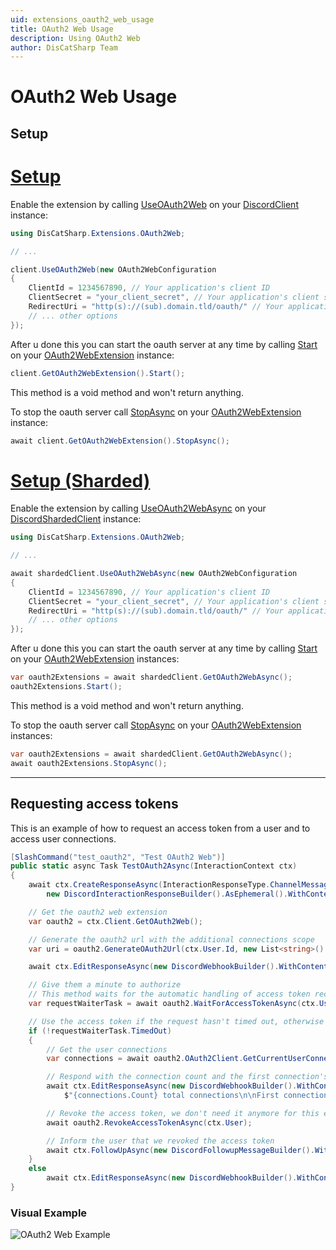 ```yaml
---
uid: extensions_oauth2_web_usage
title: OAuth2 Web Usage
description: Using OAuth2 Web
author: DisCatSharp Team
---
```


# OAuth2 Web Usage

## Setup

# [Setup](#tab/single)

Enable the extension by calling [UseOAuth2Web](xref:DisCatSharp.Extensions.OAuth2Web.ExtensionMethods.UseOAuth2Web*) on your [DiscordClient](xref:DisCatSharp.DiscordClient) instance:

```cs
using DisCatSharp.Extensions.OAuth2Web;

// ...

client.UseOAuth2Web(new OAuth2WebConfiguration
{
    ClientId = 1234567890, // Your application's client ID
    ClientSecret = "your_client_secret", // Your application's client secret
    RedirectUri = "http(s)://(sub).domain.tld/oauth/" // Your application's redirect URI
    // ... other options
});
```

After u done this you can start the oauth server at any time by calling [Start](xref:DisCatSharp.Extensions.OAuth2Web.OAuth2WebExtension.Start*) on your [OAuth2WebExtension](xref:DisCatSharp.Extensions.OAuth2Web.OAuth2WebExtension) instance:

```cs
client.GetOAuth2WebExtension().Start();
```

This method is a void method and won't return anything.

To stop the oauth server call [StopAsync](xref:DisCatSharp.Extensions.OAuth2Web.OAuth2WebExtension.StopAsync*) on your [OAuth2WebExtension](xref:DisCatSharp.Extensions.OAuth2Web.OAuth2WebExtension) instance:

```cs
await client.GetOAuth2WebExtension().StopAsync();
```

# [Setup (Sharded)](#tab/sharded)

Enable the extension by calling [UseOAuth2WebAsync](xref:DisCatSharp.Extensions.OAuth2Web.ExtensionMethods.UseOAuth2WebAsync*) on your [DiscordShardedClient](xref:DisCatSharp.DiscordShardedClient) instance:

```cs
using DisCatSharp.Extensions.OAuth2Web;

// ...

await shardedClient.UseOAuth2WebAsync(new OAuth2WebConfiguration
{
    ClientId = 1234567890, // Your application's client ID
    ClientSecret = "your_client_secret", // Your application's client secret
    RedirectUri = "http(s)://(sub).domain.tld/oauth/" // Your application's redirect URI
    // ... other options
});
```

After u done this you can start the oauth server at any time by calling [Start](xref:DisCatSharp.Extensions.OAuth2Web.OAuth2WebExtension.Start*) on your [OAuth2WebExtension](xref:DisCatSharp.Extensions.OAuth2Web.OAuth2WebExtension) instances:

```cs
var oauth2Extensions = await shardedClient.GetOAuth2WebAsync();
oauth2Extensions.Start();
```

This method is a void method and won't return anything.

To stop the oauth server call [StopAsync](xref:DisCatSharp.Extensions.OAuth2Web.OAuth2WebExtension.StopAsync*) on your [OAuth2WebExtension](xref:DisCatSharp.Extensions.OAuth2Web.OAuth2WebExtension) instances:

```cs
var oauth2Extensions = await shardedClient.GetOAuth2WebAsync();
await oauth2Extensions.StopAsync();
```
---

## Requesting access tokens

This is an example of how to request an access token from a user and to access user connections.

```cs
[SlashCommand("test_oauth2", "Test OAuth2 Web")]
public static async Task TestOAuth2Async(InteractionContext ctx)
{
    await ctx.CreateResponseAsync(InteractionResponseType.ChannelMessageWithSource,
        new DiscordInteractionResponseBuilder().AsEphemeral().WithContent("Please wait.."));

    // Get the oauth2 web extension
    var oauth2 = ctx.Client.GetOAuth2Web();

    // Generate the oauth2 url with the additional connections scope
    var uri = oauth2.GenerateOAuth2Url(ctx.User.Id, new List<string>() { "identify", "connections" });

    await ctx.EditResponseAsync(new DiscordWebhookBuilder().WithContent($"Please authorize via oauth at: {uri.AbsoluteUri}"));

    // Give them a minute to authorize
    // This method waits for the automatic handling of access token receiving and exchange
    var requestWaiterTask = await oauth2.WaitForAccessTokenAsync(ctx.User, uri, TimeSpan.FromMinutes(1));

    // Use the access token if the request hasn't timed out, otherwise respond with a timeout message
    if (!requestWaiterTask.TimedOut)
    {
        // Get the user connections
        var connections = await oauth2.OAuth2Client.GetCurrentUserConnectionsAsync(requestWaiterTask.Result.DiscordAccessToken);

        // Respond with the connection count and the first connection's username
        await ctx.EditResponseAsync(new DiscordWebhookBuilder().WithContent(
            $"{connections.Count} total connections\n\nFirst connection username: {connections.First().Name}"));

        // Revoke the access token, we don't need it anymore for this example
        await oauth2.RevokeAccessTokenAsync(ctx.User);

        // Inform the user that we revoked the access token
        await ctx.FollowUpAsync(new DiscordFollowupMessageBuilder().WithContent("Revoked access token").AsEphemeral());
    }
    else
        await ctx.EditResponseAsync(new DiscordWebhookBuilder().WithContent("Timed out"));
}
```

### Visual Example

![OAuth2 Web Example](/images/oauth2web_example.gif)
